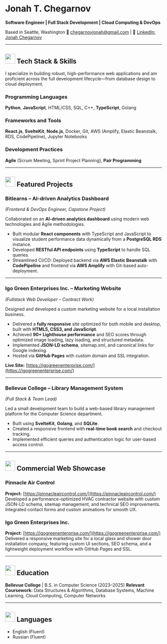 # **Jonah T. Chegarnov**

**Software Engineer | Full Stack Development | Cloud Computing & DevOps**

Based in Seattle, Washington
📧 [chegarnovjonah@gmail.com](mailto:chegarnovjonah@gmail.com) | 🔗 [LinkedIn: Jonah Chegarnov](https://www.linkedin.com/in/Jonah%20Chegarnov)

---

## <img src="https://media.giphy.com/media/L8K62iTDkzGX6/giphy.gif" width="32" height="32" /> **Tech Stack & Skills**

I specialize in building robust, high-performance web applications and am proficient across the full development lifecycle—from database design to cloud deployment.

### **Programming Languages**

**Python**, **JavaScript**, HTML/CSS, SQL, C++, **TypeScript**, Golang

### **Frameworks and Tools**

**React.js**, **SvelteKit**, **Node.js**, Docker, Git, AWS (Amplify, Elastic Beanstalk, RDS, CodePipeline), Jupyter Notebooks

### **Development Practices**

**Agile** (Scrum Meeting, Sprint Project Planning), **Pair Programming**

---

## <img src="https://media.giphy.com/media/QNFhOolVeCzPQ2Mx85/giphy.gif" width="32" height="32" /> **Featured Projects**

### **Bitlearns – AI-driven Analytics Dashboard**

*(Frontend & DevOps Engineer, Capstone Project)*

Collaborated on an **AI-driven analytics dashboard** using modern web technologies and Agile methodologies.

* Built modular **React components** with TypeScript and JavaScript to visualize student performance data dynamically from a **PostgreSQL RDS** instance.
* Developed **RESTful API endpoints** using **TypeScript** to handle SQL queries.
* Streamlined CI/CD: Deployed backend via **AWS Elastic Beanstalk** with **CodePipeline** and frontend via **AWS Amplify** with Git-based auto-deployment.

---

### **Igo Green Enterprises Inc. – Marketing Website**

*(Fullstack Web Developer – Contract Work)*

Designed and developed a custom marketing website for a local installation business.

* Delivered a **fully responsive** site optimized for both mobile and desktop, built with **HTML5, CSS3, and JavaScript**.
* Achieved **90+ Lighthouse performance** and SEO scores through optimized image loading, lazy loading, and structured metadata.
* Implemented **JSON-LD schema**, sitemap.xml, and canonical links for Google indexing.
* Hosted via **GitHub Pages** with custom domain and SSL integration.

**Live Site:** [https://igogreenenterprise.com/](https://igogreenenterprise.com/)

---

### **Bellevue College – Library Management System**

*(Full Stack & Team Lead)*

Led a small development team to build a web-based library management platform for the Computer Science department.

* Built using **SvelteKit**, **Golang**, and **SQLite**.
* Created a responsive frontend with **real-time book search** and checkout tracking.
* Implemented efficient queries and authentication logic for user-based access control.

---

## <img src="https://media.giphy.com/media/du3J3cXyzhj75IOgvA/giphy.gif" width="32" height="32" /> **Commercial Web Showcase**

### **Pinnacle Air Control**

**Project:** [https://pinnacleaircontrol.com/](https://pinnacleaircontrol.com/)
Developed a performance-optimized HVAC contractor website with custom JSON-LD schema, sitemap management, and technical SEO improvements. Integrated contact forms and custom animations for smooth UX.

### **Igo Green Enterprises Inc.**

**Project:** [https://igogreenenterprise.com/](https://igogreenenterprise.com/)
Delivered a responsive marketing site for a local glass and shower door installation company, featuring custom UI sections, SEO schema, and a lightweight deployment workflow with GitHub Pages and SSL.

---

## <img src="https://media.giphy.com/media/xT9IgzoKnwFNmISR8I/giphy.gif" width="32" height="32" /> **Education**

**Bellevue College** | B.S. in Computer Science (2023–2025)
**Relevant Coursework:** Data Structures & Algorithms, Database Systems, Machine Learning, Cloud Computing, Computer Networks

---

## <img src="https://media.giphy.com/media/v1.Y2lkPTc5MGI3NjExdW5wcXFoemg2azVxcnZtNjFvbHYxZ2EwcTZhYzE5ZWZ2eHhpM3V2aCZlcD12MV9naWZzX3NlYXJjaCZjdD1n/l0MYt5jPR6QX5pnqM/giphy.gif" width="32" height="32" /> **Languages**

* English (Fluent)
* Russian (Fluent)
